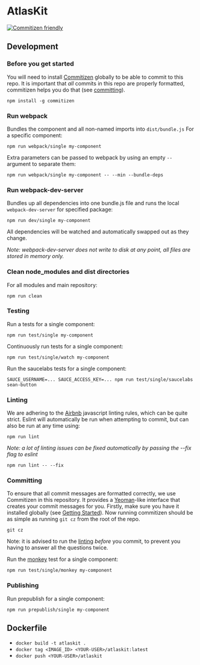 # AtlasKit
[![Commitizen friendly](https://img.shields.io/badge/commitizen-friendly-brightgreen.svg)](http://commitizen.github.io/cz-cli/)


## Development

### Before you get started
You will need to install [Commitizen](https://github.com/commitizen/cz-cli) globally to be able to commit to this repo. It is important that *all* commits in this repo are properly formatted, commitizen helps you do that (see [committing](#committing)).

```
npm install -g commitizen
``` 

### Run webpack
Bundles the component and all non-named imports into `dist/bundle.js`
For a specific component:

```
npm run webpack/single my-component
```
Extra parameters can be passed to webpack by using an empty `--` argument to separate them:

```
npm run webpack/single my-component -- --min --bundle-deps
```
### Run webpack-dev-server
Bundles up all dependencies into one bundle.js file and runs the local `webpack-dev-server` for specified package:

```
npm run dev/single my-component
```
All dependencies will be watched and automatically swapped out as they change.

*Note: webpack-dev-server does not write to disk at any point, all files are stored in memory only.*
### Clean node_modules and dist directories
For all modules and main repository:

```
npm run clean
```

### Testing
Run a tests for a single component:

```
npm run test/single my-component
```

Continuously run tests for a single component:

```
npm run test/single/watch my-component
```

Run the saucelabs tests for a single component:

```
SAUCE_USERNAME=... SAUCE_ACCESS_KEY=... npm run test/single/saucelabs sean-button
```
### Linting
We are adhering to the [Airbnb](https://github.com/airbnb/javascript) javascript linting rules, which can be quite strict. Eslint will automatically be run when attempting to commit, but can also be run at any time using:

```
npm run lint
```
*Note: a lot of linting issues can be fixed automatically by passing the --fix flag to eslint*

```
npm run lint -- --fix
```
### Committing
To ensure that all commit messages are formatted correctly, we use Commitizen in this repository. It provides a [Yeoman](http://yeoman.io/)-like interface that creates your commit messages for you. Firstly, make sure you have it installed globally (see [Getting Started](#before-you-get-started)). Now running commitizen should be as simple as running `git cz` from the root of the repo.

```
git cz
```
Note: it is advised to run the [linting](#markdown-header-linting) *before* you commit, to prevent you having to answer all the questions twice.

Run the [monkey](tools.md#gremlins) test for a single component:

```
npm run test/single/monkey my-component
```

### Publishing
Run prepublish for a single component:

```
npm run prepublish/single my-component
```

## Dockerfile
* `docker build -t atlaskit .`
* `docker tag <IMAGE_ID> <YOUR-USER>/atlaskit:latest`
* `docker push <YOUR-USER>/atlaskit`
